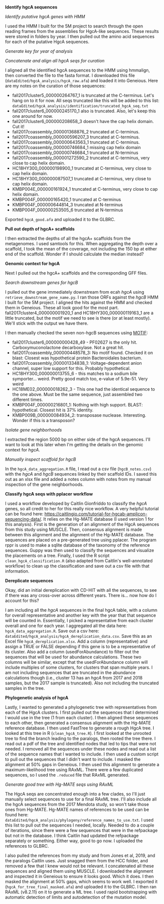 



**Identify hgcA sequences**

*Identify putative hgcA genes with HMM*

I used the HMM I built for the 5M project to search through the open reading frames from the assemblies for HgcA-like sequences.
These results were stored in folders by year.
I then pulled out the amino acid sequences for each of the putative HgcA sequences.

*Generate key for year of analysis*



*Concatenate and align all hgcA seqs for curation*

I aligned all the identified hgcA sequences to the HMM using hmmalign, then converted the file to the fasta format.
I downloaded this file (`dataEdited/hgcA_analysis/hgcA_raw.afa`) and loaded it into Geneious.
Here are my notes on the curation of those sequences:

- fall2017cluster5_000000264767_1 is truncated at the C-terminus. Let's hang on to it for now. All seqs truncated like this will be added to this list: `dataEdited/hgcA_analysis/identification/truncated_hgcA_seq.txt`
- fall2017cluster6_000000245170_1 also is truncated. Also, let's keep this one around for now.
- fall2017cluster6_000000208658_3 doesn't have the cap helix domain. Cut it!
- fall2017coassembly_000001368876_2 truncated at C-terminus.
- fall2017coassembly_000000596207_3 truncated at C-terminus.
- fall2017coassembly_000000643563_1 truncated at C-terminus.
- fall2017coassembly_000000746684_1 missing cap helix domain
- fall2017coassembly_000000746684_1 truncated at N-terminus
- fall2017coassembly_000001272590_2 truncated at C-terminus, very close to cap helix domain.
- HC18HY300_000000198900_1 truncated at C-terminus, very close to cap helix domain.
- HC18HY300_000000087507_1 truncated at C-terminus, very close to cap helix domain.
- KMBP004E_000000161924_1 truncated at C-terminus, very close to cap helix domain.
- KMBP004F_000000165420_1 truncated at C-terminus
- KMBP004F_000000644814_3 truncated at N-terminus
- KMBP004F_000000253505_6 truncated at N-terminus

Exported `hgcA_good.afa` and uploaded it to the GLBRC.


**Pull out depth of hgcA+ scaffolds**

I then extracted the depths of all the hgcA+ scaffolds from the metagenomes.
I used samtools for this.
When aggregating the depth over a scaffold, I took the mean of the coverage, not including the 150 bp at either end of the scaffold.
Wonder if I should calculate the median instead?

**Genomic context for hgcA**

Next I pulled out the hgcA+ scaffolds and the corresponding GFF files.

*Search downstream genes for hgcB*

I pulled out the gene immediately downstream from ecah *hgcA* using `retrieve_downstream_gene_name.py`.
I ran those ORFs against the *hgcB* HMM I built for the 5M project.
I aligned the hits against the HMM and checked them in Geneious.
These all look good for the most part. fall2017cluster4_000000001920_1 and HC18HY300_000000119163_1 are a little truncated, but the motif we need to see is there (or at least mostly).
We'll stick with the output we have there.

I then manually checked the seven non-hgcB sequences using [MOTIF](https://www.genome.jp/tools/motif/):
  - fall2017cluster6_000000000428_49 - PF02627 is the only hit. Carboxymuconolactone decarboxylase. Not a great hit.
  - fall2017coassembly_000000448578_3: No motif found. Checked it on blast: Closest was hypothetical protein Bacteroidales bacterium.
  - fall2017coassembly_000001334838_1: Voltage-dependent anion channel, super low support for this. Probably hypothetical.
  - HC18HY300_000000013755_6 - this matches to a sodium bile symporter... weird. Pretty good match too, e-value of 5.9e-51. Very weird
  - HC18ME02_000000018262_3 - This one had the identical sequence to the one above. Must be the same sequence, just assembled two different times.
  - KMBP004F_000000216801_1: Nothing with high support. BLAST: hypothetical. Closest hit is 37% identity.
  - KMBP009B_000000084934_2: transposase nuclease. Interesting. Wonder if this is a transposon?

*Isolate gene neighborhoods*

I extracted the region 5000 bp on either side of the hgcA sequences.
I'll want to look at this later when I'm getting the details on the genomic context for *hgcA*.

*Manually inspect scaffold for hgcB*

In the `hgcA_data_aggregation.R` file, I read out a csv file (`hgcB_notes.csv`) with the *hgcA* and *hgcB* sequences linked by their scaffold IDs.
I saved this out as an xlsx file and added a notes column with notes from my manual inspection of the gene neighborhoods.


**Classify hgcA seqs with pplacer workflow**

I used a workflow developed by Caitlin Gionfriddo to classify the *hgcA* genes, so all credit to her for this really nice workflow.
A very helpful tutorial can be found here: https://caitlingio.com/tutorial-for-hgcab-amplicon-sequencing-data/.
It relies on the Hg-MATE database (I used version 1 for this analysis).
First is the generation of an alignment of the HgcA sequences from this study using MUSCLE.
Then, consensus alignment is made between this alignment and the alignment of the Hg-MATE database.
The sequences are placed on a pre-generated tree using pplacer.
The program rppr is used to make a sqlite database of the taxonomy of the reference sequences.
Guppy was then used to classify the sequences and visualize the placements on a tree.
Finally, I used the R script `clean_hgcA_classification.R` (also adapted from Caitlin's well-annotated workflow) to clean up the classification and save out a csv file with that information.


**Dereplicate sequences**

Okay, did an initial dereplication with CD-HIT with all the sequences, to see if there was any cross-over across different years.
There is... now how do I account for this?

I am including all the *hgcA* sequences in the final hgcA table, with a column for overall representative and another key with the year that that sequence will be counted in.
Essentially, I picked a representative from each cluster overall and one for each year.
I aggregated all the data here: `hgcA_data_aggregation.R`.
Save out a csv here: `dataEdited/hgcA_analysis/hgcA_dereplication_data.csv`.
Save this as an Excel file `hgcA_dereplication.xlsx`.
Add a column (representative) and assign a TRUE or FALSE depending if this gene is to be a representative of its cluster.
Also add a column (usedForAbundance) to filter out the sequences that will be used for abundance calculations.
These two columns will be similar, except that the usedForAbundance column will include multiples of some clusters, for clusters that span multiple years.
I am not including sequences that are truncated in the abundance calculations though (i.e., cluster 13 has an *hgcA* from 2017 and 2018 samples, but the 2017 sample is truncated).
Also not including the truncated samples in the tree.


**Phylogenetic analysis of hgcA**

Lastly, I wanted to generated a phylogenetic tree with representatives from each of the HgcA clusters.
I first pulled out the sequences that I determined I would use in the tree (1 from each cluster).
I then aligned these sequences to each other, then generated a consensus alignment with the Hg-MATE reference database.
I then used FastTree to generate a rough HgcA tree.
I looked at this tree in R (`clean_hgcA_tree.R`).
I first looked at the unrooted tree to find the branch leading to the paralogs, then rooted the tree there.
I read out a pdf of the tree and identified nodes that led to tips that were not needed.
I removed all the sequences under these nodes and read out a list of the sequence names that I wanted to include.
I then used a custom script to pull out the sequences that I didn't want to include.
I masked the alignment at 50% gaps in Geneious.
I then used this alignment to generate a maximum-likelihood tree using RAxML.
There were a few duplicated sequences, so I used the `.reduced` file that RAxML generated.


*Generate good tree with Hg-MATE seqs using RAxML*

The HgcA seqs are concentrated enough into a few clades, so I'll just manually select sequences to use for a final RAxML tree.
I'll also include all the hgcA sequences from the 2017 Mendota study, so won't take those ones from Hg-MATE.
Hg-MATE names of references to be used can be found here: `dataEdited/hgcA_analysis/phylogeny/reference_names_to_use.txt`.
I used this list to pull out the sequences I needed, locally.
Needed to do a couple of iterations, since there were a few sequences that were in the refpackage but not in the database.
I think Caitlin had updated the refpackage separately or something.
Either way, good to go now.
I uploaded the references to GLBRC.

I also pulled the references from my study and from Jones et al, 2019, and the paralogs Caitlin uses.
Just snagged them from the HCC folder, and removed a few that I knew would not be relevant.
I concatenated all these sequences and aligned them using MUSCLE.
I downloaded the alignment and inspected it in Geneious to ensure it looks good.
Which it does.
I then masked the alignment at 50% gaps, which seems to work well.
I exported it (`hgcA_for_tree_final_masked.afa`) and uploaded it to the GLBRC.
I then ran RAxML (v8.2.11) on it to generate a ML tree.
I used rapid bootstrapping with automatic detection of limits and autodetection of the mutation model.
